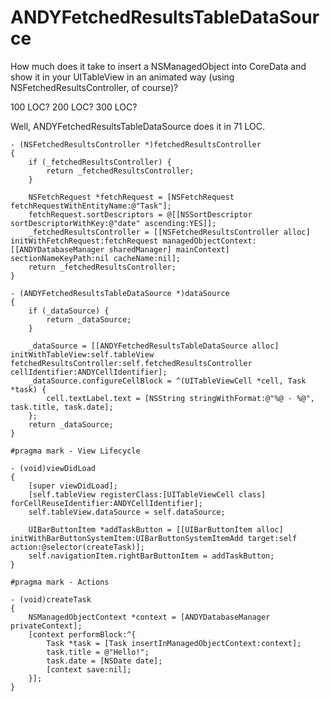 ANDYFetchedResultsTableDataSource
=================================

How much does it take to insert a NSManagedObject into CoreData and show it in your UITableView in an animated way (using NSFetchedResultsController, of course)?

100 LOC? 200 LOC? 300 LOC?

Well, ANDYFetchedResultsTableDataSource does it in 71 LOC.

``` objc
- (NSFetchedResultsController *)fetchedResultsController
{
    if (_fetchedResultsController) {
        return _fetchedResultsController;
    }

    NSFetchRequest *fetchRequest = [NSFetchRequest fetchRequestWithEntityName:@"Task"];
    fetchRequest.sortDescriptors = @[[NSSortDescriptor sortDescriptorWithKey:@"date" ascending:YES]];
    _fetchedResultsController = [[NSFetchedResultsController alloc] initWithFetchRequest:fetchRequest managedObjectContext:[[ANDYDatabaseManager sharedManager] mainContext] sectionNameKeyPath:nil cacheName:nil];
    return _fetchedResultsController;
}

- (ANDYFetchedResultsTableDataSource *)dataSource
{
    if (_dataSource) {
        return _dataSource;
    }

    _dataSource = [[ANDYFetchedResultsTableDataSource alloc] initWithTableView:self.tableView fetchedResultsController:self.fetchedResultsController cellIdentifier:ANDYCellIdentifier];
    _dataSource.configureCellBlock = ^(UITableViewCell *cell, Task *task) {
        cell.textLabel.text = [NSString stringWithFormat:@"%@ - %@", task.title, task.date];
    };
    return _dataSource;
}

#pragma mark - View Lifecycle

- (void)viewDidLoad
{
    [super viewDidLoad];
    [self.tableView registerClass:[UITableViewCell class] forCellReuseIdentifier:ANDYCellIdentifier];
    self.tableView.dataSource = self.dataSource;

    UIBarButtonItem *addTaskButton = [[UIBarButtonItem alloc] initWithBarButtonSystemItem:UIBarButtonSystemItemAdd target:self action:@selector(createTask)];
    self.navigationItem.rightBarButtonItem = addTaskButton;
}

#pragma mark - Actions

- (void)createTask
{
    NSManagedObjectContext *context = [ANDYDatabaseManager privateContext];
    [context performBlock:^{
        Task *task = [Task insertInManagedObjectContext:context];
        task.title = @"Hello!";
        task.date = [NSDate date];
        [context save:nil];
    }];
}
```
